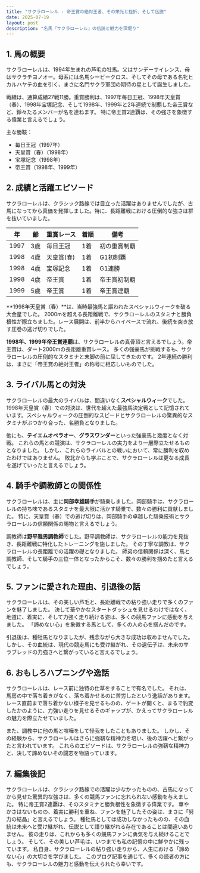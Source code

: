 ```yaml
---
title: "サクラローレル - 帝王賞の絶対王者、その栄光と挫折、そして伝説"
date: 2025-07-19
layout: post
description: "名馬『サクラローレル』の伝説と魅力を深堀り"
---
```


## 1. 馬の概要

サクラローレルは、1994年生まれの芦毛の牡馬。父はサンデーサイレンス、母はサクラチヨノオー。母系には名馬シービークロス、そしてその母である名牝ヒカルハヤテの血を引く、まさに名門サクラ軍団の期待の星として誕生しました。

戦績は、通算成績27戦11勝。重賞勝利は、1997年毎日王冠、1998年天皇賞（春）、1998年宝塚記念、そして1998年、1999年と2年連続で制覇した帝王賞など、錚々たるメンバーが名を連ねます。  特に帝王賞2連覇は、その強さを象徴する偉業と言えるでしょう。

主な勝鞍：
* 毎日王冠（1997年）
* 天皇賞（春）（1998年）
* 宝塚記念（1998年）
* 帝王賞（1998年、1999年）


## 2. 成績と活躍エピソード

サクラローレルは、クラシック路線では目立った活躍はありませんでしたが、古馬になってから真価を発揮しました。特に、長距離戦における圧倒的な強さは群を抜いていました。

| 年 | 齢 | 重賞レース | 着順 | 備考 |
|---|---|---|---|---|
| 1997 | 3歳 | 毎日王冠 | 1着 | 初の重賞制覇 |
| 1998 | 4歳 | 天皇賞(春) | 1着 | G1初制覇 |
| 1998 | 4歳 | 宝塚記念 | 1着 | G1連勝 |
| 1998 | 4歳 | 帝王賞 | 1着 | 帝王賞初制覇 |
| 1999 | 5歳 | 帝王賞 | 1着 | 帝王賞連覇 |


**1998年天皇賞（春）**は、当時最強馬と謳われたスペシャルウィークを破る大金星でした。  2000mを超える長距離戦で、サクラローレルのスタミナと勝負根性が際立ちました。レース展開は、前半からハイペースで流れ、後続を突き放す圧巻の逃げ切りでした。


**1998年、1999年帝王賞連覇**は、サクラローレルの真骨頂と言えるでしょう。帝王賞は、ダート2000mの長距離重賞レース。  多くの強豪馬が挑戦するも、サクラローレルの圧倒的なスタミナと末脚の前に屈してきたのです。  2年連続の勝利は、まさに「帝王賞の絶対王者」の称号に相応しいものでした。


## 3. ライバル馬との対決

サクラローレルの最大のライバルは、間違いなく**スペシャルウィーク**でした。1998年天皇賞（春）での対決は、世代を超えた最強馬決定戦として記憶されています。スペシャルウィークの圧倒的なスピードとサクラローレルの驚異的なスタミナがぶつかり合った、名勝負となりました。

他にも、**テイエムオペラオー**、**グラスワンダー**といった強豪馬と幾度となく対戦。  これらの馬との競演は、サクラローレルの実力をより一層際立たせるものとなりました。  しかし、これらのライバルとの戦いにおいて、常に勝利を収めたわけではありません。  敗北からも学ぶことで、サクラローレルは更なる成長を遂げていったと言えるでしょう。


## 4. 騎手や調教師との関係性

サクラローレルは、主に**岡部幸雄騎手**が騎乗しました。岡部騎手は、サクラローレルの持ち味であるスタミナを最大限に活かす騎乗で、数々の勝利に貢献しました。  特に、天皇賞（春）での逃げ切りは、岡部騎手の卓越した騎乗技術とサクラローレルの信頼関係の賜物と言えるでしょう。

調教師は**野平雅男調教師**でした。野平調教師は、サクラローレルの能力を見抜き、長距離戦に特化したトレーニングを施しました。  その丁寧な調教は、サクラローレルの長距離での活躍の礎となりました。  師弟の信頼関係は深く、馬と調教師、そして騎手の三位一体となったからこそ、数々の勝利を掴めたと言えるでしょう。


## 5. ファンに愛された理由、引退後の話

サクラローレルは、その美しい芦毛と、長距離戦での粘り強い走りで多くのファンを魅了しました。  決して華やかなスタートダッシュを見せるわけではなく、地道に、着実に、そして力強く走り続ける姿は、多くの競馬ファンに感動を与えました。  「諦めない心」を象徴する馬として、多くの人の心を掴んだのです。

引退後は、種牡馬となりましたが、残念ながら大きな成功は収めませんでした。 しかし、その血統は、現代の競走馬にも受け継がれ、その遺伝子は、未来のサラブレッドの力強さへと繋がっていると言えるでしょう。


## 6. おもしろハプニングや逸話

サクラローレルは、レース前に独特の仕草をすることで有名でした。  それは、馬房の中で落ち着きがなく、落ち着かせるのに苦労したという逸話があります。  レース直前まで落ち着かない様子を見せるものの、ゲートが開くと、まるで豹変したかのように、力強い走りを見せるそのギャップが、かえってサクラローレルの魅力を際立たせていました。


また、調教中に他の馬と喧嘩をして怪我をしたこともありました。  しかし、その経験から、サクラローレルはさらに強靭な精神力を培い、後の活躍へと繋がったと言われています。  これらのエピソードは、サクラローレルの強靭な精神力と、決して諦めないその闘志を物語っています。


## 7. 編集後記

サクラローレルは、クラシック路線での活躍は少なかったものの、古馬になってから見せた驚異的な強さは、多くの競馬ファンに忘れられない感動を与えました。  特に帝王賞2連覇は、そのスタミナと勝負根性を象徴する偉業です。  華やかさはないものの、着実に勝利を重ね、ファンを魅了したその姿は、まさに「努力の結晶」と言えるでしょう。  種牡馬としては成功しなかったものの、その血統は未来へと受け継がれ、伝説として語り継がれる存在であることは間違いありません。  彼の走りは、これからも多くの競馬ファンに勇気を与え続けることでしょう。  そして、その美しい芦毛は、いつまでも私の記憶の中に鮮やかに残っています。  私自身、サクラローレルの粘り強い走りから、人生における「諦めない心」の大切さを学びました。  このブログ記事を通じて、多くの読者の方にも、サクラローレルの魅力と感動を伝えられたら幸いです。
